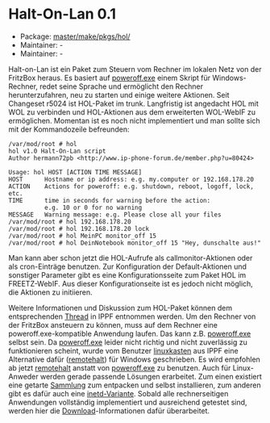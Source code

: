 # Halt-On-Lan 0.1
 - Package: [master/make/pkgs/hol/](https://github.com/Freetz-NG/freetz-ng/tree/master/make/pkgs/hol/)
 - Maintainer: -
 - Maintainer: -

Halt-on-Lan ist ein Paket zum Steuern vom Rechner im lokalen Netz von
der FritzBox heraus. Es basiert auf
[poweroff.exe](http://users.telenet.be/jbosman/poweroff/poweroff.htm)
einem Skript für Windows-Rechner, redet seine Sprache und ermöglicht den
Rechner herunterzufahren, neu zu starten und einige weitere Aktionen.
Seit
Changeset r5024
ist HOL-Paket im trunk.
Langfristig ist angedacht HOL mit WOL zu verbinden und HOL-Aktionen aus
dem erweiterten WOL-WebIF zu ermöglichen. Momentan ist es noch nicht
implementiert und man sollte sich mit der Kommandozeile befreunden:

```
/var/mod/root # hol
hol v1.0 Halt-On-Lan script
Author hermann72pb <http://www.ip-phone-forum.de/member.php?u=80424>

Usage: hol HOST [ACTION TIME MESSAGE]
HOST      Hostname or ip address: e.g. my.computer or 192.168.178.20
ACTION    Actions for poweroff: e.g. shutdown, reboot, logoff, lock, etc.
TIME      time in seconds for warning before the action:
          e.g. 10 or 0 for no warning
MESSAGE   Warning message: e.g. Please close all your files
/var/mod/root # hol 192.168.178.20
/var/mod/root # hol 192.168.178.20 lock
/var/mod/root # hol MeinPC monitor_off 15
/var/mod/root # hol DeinNotebook monitor_off 15 "Hey, dunschalte aus!"
```

Man kann aber schon jetzt die HOL-Aufrufe als callmonitor-Aktionen oder
als cron-Einträge benutzen. Zur Konfiguration der Default-Aktionen und
sonstiger Parameter gibt es eine Konfigurationsseite zum Paket HOL im
FREETZ-WebIF. Aus dieser Konfigurationseite ist es jedoch nicht möglich,
die Aktionen zu initiieren.

Weitere Informationen und Diskussion zum HOL-Paket können dem
entsprechenden
[Thread](http://www.ip-phone-forum.de/showthread.php?t=211366)
in IPPF entnommen werden.
Um den Rechner von der FritzBox ansteuern zu können, muss auf dem
Rechner eine poweroff.exe-kompatible Anwendung laufen. Das kann z.B.
[poweroff.exe](http://users.telenet.be/jbosman/poweroff/poweroff.htm)
selbst sein. Da
[poweroff.exe](http://users.telenet.be/jbosman/poweroff/poweroff.htm)
leider nicht richtig und nicht zuverlässig zu funktionieren scheint,
wurde vom Benutzer
[linuxkasten](http://www.ip-phone-forum.de/member.php?u=217599)
aus IPPF eine Alternative dafür
([remotehalt](http://www.nefkom.info/crats/software/remotehalt/))
für Windows geschrieben. Es wird empfohlen ab jetzt
[remotehalt](http://www.nefkom.info/crats/software/remotehalt/)
anstatt von
[poweroff.exe](http://users.telenet.be/jbosman/poweroff/poweroff.htm)
zu benutzen.
Auch für Linux-Anweder werden gerade passende Lösungen erarbeitet. Zum
einen existiert eine getarte
[Sammlung](http://www.ip-phone-forum.de/showpost.php?p=1501078&postcount=1)
zum entpacken und selbst installieren, zum anderen gibt es dafür auch
eine
[inetd-Variante](http://www.ip-phone-forum.de/showpost.php?p=1553804&postcount=39).
Sobald alle rechnerseitigen Anwendungen vollständig implementiert und
ausreichend getestet sind, werden hier die
[Download](../Download.html)-Informationen dafür überarbeitet.

